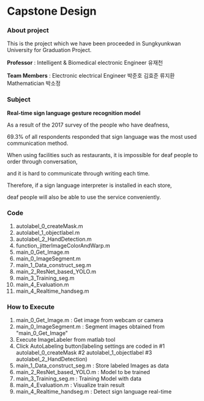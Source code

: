# Capstone Design

<h3>About project</h3>

This is the project which we have been proceeded in Sungkyunkwan University for Graduation Project.

**Professor** : Intelligent & Biomedical electronic Engineer  유재천

**Team Members** : Electronic electrical Engineer 박준호 김효준 류지환
Mathematician 박소정
  
<h3>Subject</h3>

**Real-time sign language gesture recognition model**

As a result of the 2017 survey of the people who have deafness, 

69.3% of all respondents responded that sign language was the most used communication method.

When using facilities such as restaurants, it is impossible for deaf people to order through conversation, 

and it is hard to communicate through writing each time.

Therefore, if a sign language interpreter is installed in each store, 

deaf people will also be able to use the service conveniently.

<h3>Code</h3>

1. autolabel_0_createMask.m
2. autolabel_1_objectlabel.m
3. autolabel_2_HandDetection.m
4. function_jitterImageColorAndWarp.m
5. main_0_Get_Image.m
6. main_0_ImageSegment.m
7. main_1_Data_construct_seg.m
8. main_2_ResNet_based_YOLO.m
9. main_3_Training_seg.m
10. main_4_Evaluation.m
11. main_4_Realtime_handseg.m

<h3> How to Execute </h3>

1. main_0_Get_Image.m : Get image from webcam or camera
2. main_0_ImageSegment.m : Segment images obtained from "main_0_Get_Image"
3. Execute ImageLabeler from matlab tool
4. Click AutoLabeling button(labeling settings are coded in #1 autolabel_0_createMask 
   #2 autolabel_1_objectlabel #3 autolabel_2_HandDetection)
5. main_1_Data_construct_seg.m : Store labeled Images as data
6. main_2_ResNet_based_YOLO.m : Model to be trained
7. main_3_Training_seg.m : Training Model with data
8. main_4_Evaluation.m : Visualize train result
9. main_4_Realtime_handseg.m : Detect sign language real-time
